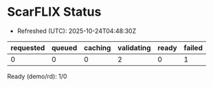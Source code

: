 ﻿# ScarFLIX Status

* Refreshed (UTC): 2025-10-24T04:48:30Z

| requested | queued | caching | validating | ready | failed |
|-----------|--------|---------|------------|-------|--------|
| 0 | 0 | 0 | 2 | 0 | 1 |

Ready (demo/rd): 1/0
